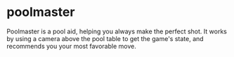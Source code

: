 # poolmaster

Poolmaster is a pool aid, helping you always make the perfect shot. It works by using a camera above the pool table to get the game's state, and recommends you your most favorable move.

